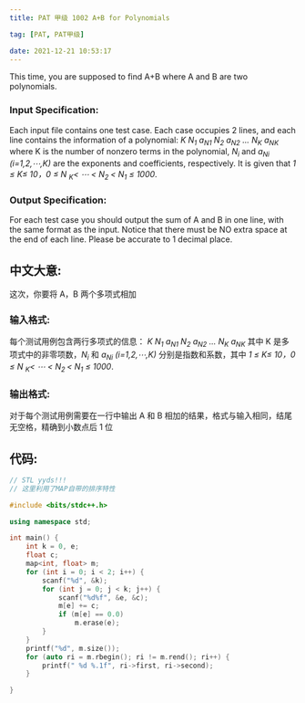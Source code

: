 ```yaml
---
title: PAT 甲级 1002 A+B for Polynomials

tag: [PAT, PAT甲级]

date: 2021-12-21 10:53:17
---
```


This time, you are supposed to find A+B where A and B are two polynomials.

### Input Specification:

Each input file contains one test case. Each case occupies 2 lines, and each line contains the information of a polynomial:
_K N<sub>1</sub> a<sub>N1</sub> N<sub>2</sub> a<sub>N2</sub> ... N<sub>K</sub> a<sub>NK</sub>_
where K is the number of nonzero terms in the polynomial, _N_<sub>_i_</sub> and _a<sub>Ni</sub> (i=1,2,⋯,K)_ are the exponents and coefficients, respectively. It is given that _1 ≤ K≤ 10，0 ≤ N <sub>K</sub>< ⋯ < N<sub>2 </sub> < N<sub>1</sub> ≤ 1000_.

### Output Specification:

For each test case you should output the sum of A and B in one line, with the same format as the input. Notice that there must be NO extra space at the end of each line. Please be accurate to 1 decimal place.

<!--more-->

## 中文大意:

这次，你要将 A，B 两个多项式相加

### 输入格式:

每个测试用例包含两行多项式的信息：
_K N<sub>1</sub> a<sub>N1</sub> N<sub>2</sub> a<sub>N2</sub> ... N<sub>K</sub> a<sub>NK</sub>_
其中 K 是多项式中的非零项数，_N_<sub>_i_</sub> 和 _a<sub>Ni</sub> (i=1,2,⋯,K)_ 分别是指数和系数，其中 _1 ≤ K≤ 10，0 ≤ N <sub>K</sub>< ⋯ < N<sub>2 </sub> < N<sub>1</sub> ≤ 1000_.

### 输出格式:

对于每个测试用例需要在一行中输出 A 和 B 相加的结果，格式与输入相同，结尾无空格，精确到小数点后 1 位

## 代码:

```c++
// STL yyds!!!
// 这里利用了MAP自带的排序特性

#include <bits/stdc++.h>

using namespace std;

int main() {
    int k = 0, e;
    float c;
    map<int, float> m;
    for (int i = 0; i < 2; i++) {
        scanf("%d", &k);
        for (int j = 0; j < k; j++) {
            scanf("%d%f", &e, &c);
            m[e] += c;
            if (m[e] == 0.0)
                m.erase(e);
        }
    }
    printf("%d", m.size());
    for (auto ri = m.rbegin(); ri != m.rend(); ri++) {
        printf(" %d %.1f", ri->first, ri->second);
    }

}

```
